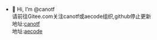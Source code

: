 - 👋 Hi, I’m @canotf  
请前往Gitee.com关注canotf或aecode组织,github停止更新  
地址:[canotf](https://gitee.com/canotf)  
地址:[aecode](https://gitee.com/aecode)

